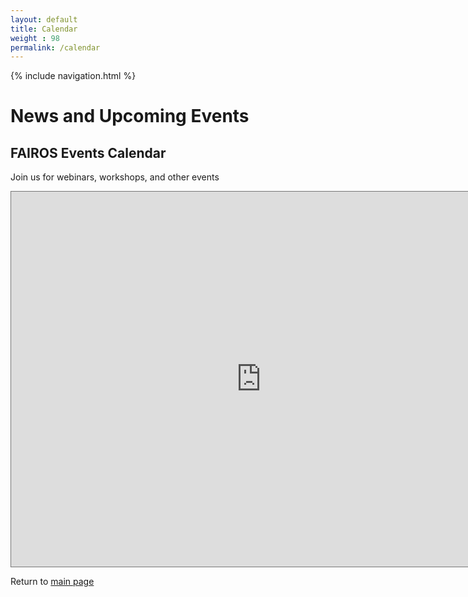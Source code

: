 ```yaml
---
layout: default
title: Calendar
weight : 98
permalink: /calendar
---
```

<style>
#cal {
  position: relative;
  z-index: 0;
  }
</style>


{% include navigation.html %}


<h1>News and Upcoming Events</h1>


<h2>FAIROS Events Calendar</h2>
<p>Join us for webinars, workshops, and other events</p>
<iframe src="https://calendar.google.com/calendar/embed?height=600&wkst=1&bgcolor=%23B39DDB&ctz=America%2FChicago&title=Upcoming%20FAIROS%20Events&src=Y2U1NzRhZTM5Y2JhOTMyNDIyZDAzNjA1MzFlZDE1OGI0ZmQ4MjdiMDY1YmE3Yjk1YjMxNTk1MWVjYTYwNDVlOEBncm91cC5jYWxlbmRhci5nb29nbGUuY29t&color=%238E24AA?wmode=transparent" title = "FAIROS Events Calendar" style="border:solid 1px #777" width="800" height="600" frameborder="0" scrolling="no" id="cal"> wmode="transparent" </iframe>

Return to [main page](home.md)
